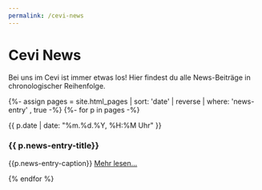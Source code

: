 ```yaml
---
permalink: /cevi-news
---
```


# Cevi News

Bei uns im Cevi ist immer etwas los! Hier findest du alle News-Beiträge in chronologischer Reihenfolge.

<div class="news-feed">

{%- assign pages = site.html_pages | sort: 'date' | reverse | where: 'news-entry' , true -%}
{%- for p in pages -%}
<div class="news-entry">
<span class="news-entry-date">{{ p.date | date: "%m.%d.%Y, %H:%M Uhr" }}</span>
<h3 class="news-entry-title">{{ p.news-entry-title}}</h3>
<p class="news-entry-content">{{p.news-entry-caption}} <a href="{{ p.url }}"> Mehr lesen... </a></p>
</div>

{% endfor %}


</div>